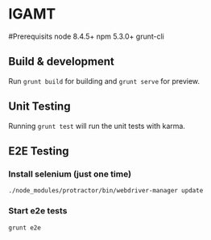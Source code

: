 # IGAMT

#Prerequisits 
node 8.4.5+
npm 5.3.0+
grunt-cli 

## Build & development
Run `grunt build` for building and `grunt serve` for preview.
## Unit Testing
Running `grunt test` will run the unit tests with karma. 
## E2E Testing 
### Install selenium (just one time)
`./node_modules/protractor/bin/webdriver-manager update`
### Start e2e tests
`grunt e2e`





